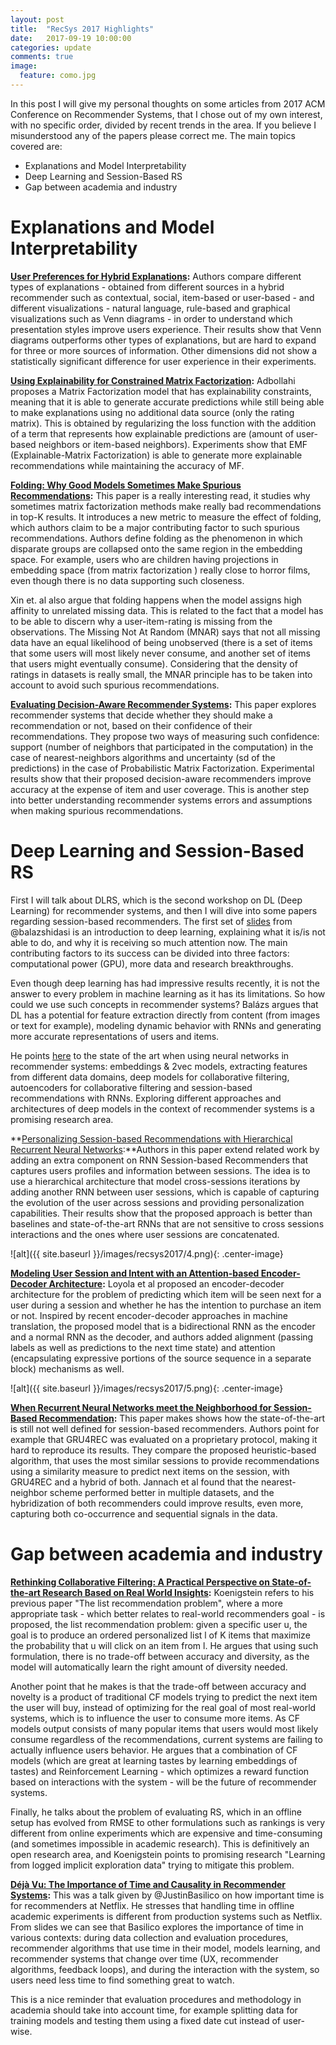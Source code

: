 ```yaml
---
layout: post
title:  "RecSys 2017 Highlights"
date:   2017-09-19 10:00:00
categories: update
comments: true
image:
  feature: como.jpg
---
```


<!-- ![alt](/images/image.png){: .center-image}  -->

In this post I will give my personal thoughts on some articles from 2017 ACM Conference on Recommender Systems, that I chose out of my own interest, with no specific order, divided by recent trends in the area. If you believe I misunderstood any of the papers please correct me. The main topics covered are:

- Explanations and Model Interpretability
- Deep Learning and Session-Based RS
- Gap between academia and industry

# Explanations and Model Interpretability

**[User Preferences for Hybrid Explanations](http://dl.acm.org/citation.cfm?id=3109859.3109915):** Authors compare different types of explanations - obtained from different sources in a hybrid recommender such as contextual, social, item-based or user-based - and different visualizations - natural language, rule-based and graphical visualizations such as Venn diagrams - in order to understand which presentation styles improve users experience. Their results show that  Venn diagrams outperforms other types of explanations, but are hard to expand for three or more sources of information. Other dimensions did not show a statistically significant difference for user experience in their experiments.

<!-- ![alt](/images/recsys2017/1.png){: .center-image} -->


**[Using Explainability for Constrained Matrix Factorization](http://dl.acm.org/citation.cfm?id=3109913):** Adbollahi proposes a Matrix Factorization model that has explainability constraints, meaning that it is able to generate accurate predictions while still being able to make explanations using no additional data source (only the rating matrix). This is obtained by regularizing the loss function with the addition of a term that represents how explainable predictions are (amount of user-based neighbors or item-based neighbors). Experiments show that EMF (Explainable-Matrix Factorization) is able to generate more explainable recommendations while maintaining the accuracy of MF.

<!-- ![alt](/images/recsys2017/2.png){: .center-image} -->

**[Folding: Why Good Models Sometimes Make Spurious Recommendations](http://dl.acm.org/citation.cfm?id=3109911):** This paper is a really interesting read, it studies why sometimes matrix factorization methods make really bad recommendations in top-K results. It introduces a new metric to measure the effect of folding, which authors claim to be a major contributing factor to such spurious recommendations. Authors define folding as the phenomenon in which disparate groups are collapsed onto the same region in the embedding space. For example, users who are children having projections in embedding space (from matrix factorization ) really close to horror films, even though there is no data supporting such closeness. 

<!-- ![alt](/images/recsys2017/3.png){: .center-image} -->

Xin et. al also argue that folding happens when the model assigns high affinity to unrelated missing data. This is related to the fact that a model has to be able to discern why a user-item-rating is missing from the observations. The Missing Not At Random (MNAR) says that not all missing data have an equal likelihood of being unobserved (there is a set of items that some users will most likely never consume, and another set of items that users might eventually consume). Considering that the density of ratings in datasets is really small, the MNAR principle has to be taken into account to avoid such spurious recommendations.

**[Evaluating Decision-Aware Recommender Systems](http://dl.acm.org/citation.cfm?id=3109888):** This paper explores recommender systems that decide whether they should make a recommendation or not, based on their confidence of their recommendations. They propose two ways of measuring such confidence: support (number of neighbors that participated in the computation) in the case of nearest-neighbors algorithms and uncertainty (sd of the predictions) in the case of Probabilistic Matrix Factorization.  Experimental results show that their proposed decision-aware recommenders improve accuracy at the expense of item and user coverage. This is another step into better understanding recommender systems errors and assumptions when making spurious recommendations.

# Deep Learning and Session-Based RS

First I will talk about DLRS, which is the second workshop on DL (Deep Learning) for recommender systems, and then I will dive into some papers regarding session-based recommenders.  The first set of [slides](https://www.slideshare.net/balazshidasi/deep-learning-in-recommender-systems-recsys-summer-school-2017) from @balazshidasi  is an introduction to deep learning, explaining what it is/is not able to do,  and why it is receiving so much attention now. The main contributing factors to its success can be divided into three factors: computational power (GPU), more data and research breakthroughs.

Even though deep learning has had impressive results recently, it is not the answer to every problem in machine learning as it has its limitations. So how could we use such concepts in recommender systems? Balázs argues that DL has a potential for feature extraction directly from content (from images or text for example), modeling dynamic behavior with RNNs and generating more accurate representations of users and items.

He points [here](http://dl.acm.org/citation.cfm?id=3109953&CFID=809538421&CFTOKEN=66805074) to the state of the art when using neural networks in recommender systems: embeddings & 2vec models, extracting features from different data domains, deep models for collaborative filtering, autoencoders for collaborative filtering and session-based recommendations with RNNs. Exploring different approaches and architectures of deep models in the context of recommender systems is a promising research area.

**[Personalizing Session-based Recommendations with Hierarchical Recurrent Neural Networks](http://dl.acm.org/citation.cfm?id=3109896):**Authors in this paper extend related work by adding an extra component on RNN Session-based Recommenders that captures users profiles and information between sessions. The idea is to use a hierarchical architecture that model cross-sessions iterations by adding another RNN between user sessions, which is capable of capturing the evolution of the user across sessions and providing personalization capabilities. Their results show that the proposed approach is better than baselines and state-of-the-art RNNs that are not sensitive to cross sessions interactions and the ones where user sessions are concatenated. 

![alt]({{ site.baseurl }}/images/recsys2017/4.png){: .center-image}

**[Modeling User Session and Intent with an Attention-based Encoder-Decoder Architecture](https://doi.org/10.1145/3109859.3109917):** Loyola et al proposed an encoder-decoder architecture for the problem of predicting which item will be seen next for a user during a session and whether he has the intention to purchase an item or not. Inspired by recent encoder-decoder approaches in machine translation, the proposed model that is a bidirectional RNN as the encoder and a normal RNN as the decoder, and authors added alignment (passing labels as well as predictions to the next time state) and attention (encapsulating expressive portions of the source sequence in a separate block) mechanisms as well.

![alt]({{ site.baseurl }}/images/recsys2017/5.png){: .center-image}

**[When Recurrent Neural Networks meet the Neighborhood for Session-Based Recommendation](https://doi.org/10.1145/3109859.3109872):** This paper makes shows how the state-of-the-art is still not well defined for session-based recommenders. Authors point for example that GRU4REC was evaluated on a proprietary protocol, making it hard to reproduce its results. They compare the proposed heuristic-based algorithm, that uses the most similar sessions to provide recommendations using a similarity measure to predict next items on the session, with GRU4REC and a hybrid of both. Jannach et al found that the nearest-neighbor scheme performed better in multiple datasets, and the hybridization of both recommenders could improve results, even more, capturing both co-occurrence and sequential signals in the data.

# Gap between academia and industry

**[Rethinking Collaborative Filtering: A Practical Perspective on State-of-the-art Research Based on Real World Insights](http://dl.acm.org/citation.cfm?doid=3109859.3109919):** Koenigstein refers to his previous paper "The list recommendation problem", where a more appropriate task - which better relates to real-world recommenders goal - is proposed, the list recommendation problem: given a specific user u, the goal is to produce an ordered personalized list l of K items that maximize the probability that u will click on an item from l. He argues that using such formulation, there is no trade-off between accuracy and diversity, as the model will automatically learn the right amount of diversity needed.

Another point that he makes is that the trade-off between accuracy and novelty is a product of traditional CF models trying to predict the next item the user will buy, instead of optimizing for the real goal of most real-world systems, which is to influence the user to consume more items. As CF models output consists of many popular items that users would most likely consume regardless of the recommendations, current systems are failing to actually influence users behavior. He argues that a combination of CF models (which are great at learning tastes by learning embeddings of tastes) and Reinforcement Learning - which optimizes a reward function based on interactions with the system - will be the future of recommender systems.

Finally, he talks about the problem of evaluating RS, which in an offline setup has evolved from RMSE to other formulations such as rankings is very different from online experiments which are expensive and time-consuming (and sometimes impossible in academic research). This is definitively an open research area, and Koenigstein points to promising research "Learning from logged implicit exploration data" trying to mitigate this problem.

**[Déjà Vu: The Importance of Time and Causality in Recommender Systems](http://dl.acm.org/citation.cfm?doid=3109859.3109922):** This was a talk given by @JustinBasilico on how important time is for recommenders at Netflix. He stresses that handling time in offline academic experiments is different from production systems such as Netflix. From slides we can see that Basilico explores the importance of time in various contexts: during data collection and evaluation procedures, recommender algorithms that use time in their model, models learning, and recommender systems that change over time (UX, recommender algorithms, feedback loops), and during the interaction with the system, so users need less time to find something great to watch.

This is a nice reminder that evaluation procedures and methodology in academia should take into account time, for example splitting data for training models and testing them using a fixed date cut instead of user-wise.

